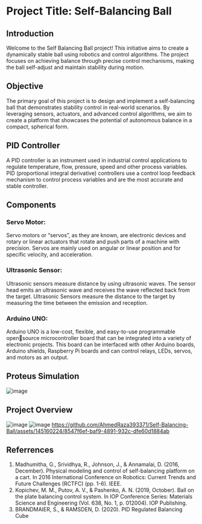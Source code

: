 
# Project Title: Self-Balancing Ball
## Introduction
Welcome to the Self Balancing Ball project! This initiative aims to create a dynamically stable ball using robotics and control algorithms. The project focuses on achieving balance through precise control mechanisms, making the ball self-adjust and maintain stability during motion.

## Objective
The primary goal of this project is to design and implement a self-balancing ball that demonstrates stability control in real-world scenarios. By leveraging sensors, actuators, and advanced control algorithms, we aim to create a platform that showcases the potential of autonomous balance in a compact, spherical form.

## PID Controller
A PID controller is an instrument used in industrial control applications to regulate temperature, flow, pressure, speed and other process variables. PID (proportional integral derivative) controllers use a control loop feedback mechanism to control process variables and are the most accurate and stable controller.

## Components
### Servo Motor:
Servo motors or “servos”, as they are known, are electronic devices and rotary or linear actuators that rotate and push parts of a machine with precision. Servos are mainly used on angular or linear position and for specific velocity, and acceleration.

### Ultrasonic Sensor:
Ultrasonic sensors measure distance by using ultrasonic waves. The sensor head emits an ultrasonic wave and receives the wave reflected back from the target. Ultrasonic Sensors measure the distance to the target by measuring the time between the emission and reception.


### Arduino UNO:
Arduino UNO is a low-cost, flexible, and  easy-to-use programmable opensource microcontroller board that can be integrated into a variety of electronic projects. This board can be interfaced with other Arduino 
boards, Arduino shields, Raspberry Pi boards and can control relays, LEDs, servos, and motors as an output.


## Proteus Simulation
![image](https://github.com/AhmedRaza393371/Self-Balancing-Ball/assets/145160224/41cc93e1-8b17-4d5b-b1bd-722976bb9565)

## Project Overview
![image](https://github.com/AhmedRaza393371/Self-Balancing-Ball/assets/145160224/34da407c-c1d8-469e-ba75-f018e654b636)
![image](https://github.com/AhmedRaza393371/Self-Balancing-Ball/assets/145160224/aff20ba5-c76c-402a-8adf-7382f22a9d4f)
https://github.com/AhmedRaza393371/Self-Balancing-Ball/assets/145160224/8547f6ef-baf9-4891-932c-dfe60d1884ab

## Referrences
1. Madhumitha, G., Srividhya, R., Johnson, J., & Annamalai, D. (2016, December). Physical 
modeling and control of self-balancing platform on a cart. In 2016 International Conference 
on Robotics: Current Trends and Future Challenges (RCTFC) (pp. 1-6). IEEE.
2. Kopichev, M. M., Putov, A. V., & Pashenko, A. N. (2019, October). Ball on the plate balancing 
control system. In IOP Conference Series: Materials Science and Engineering (Vol. 638, No. 
1, p. 012004). IOP Publishing.
3. BRANDMAIER, S., & RAMSDEN, D. (2020). PID Regulated Balancing Cube


